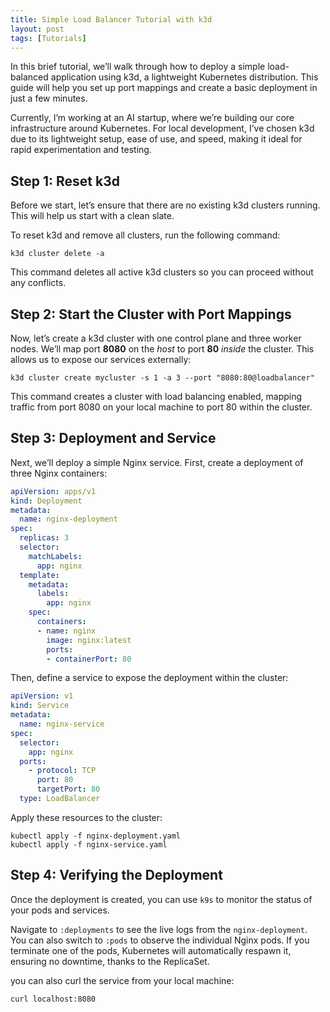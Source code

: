 ```yaml
---
title: Simple Load Balancer Tutorial with k3d
layout: post
tags: [Tutorials]
---
```


In this brief tutorial, we’ll walk through how to deploy a simple load-balanced application using k3d, a lightweight Kubernetes distribution. This guide will help you set up port mappings and create a basic deployment in just a few minutes.

<!-- more -->

Currently, I’m working at an AI startup, where we’re building our core infrastructure around Kubernetes. For local development, I’ve chosen k3d due to its lightweight setup, ease of use, and speed, making it ideal for rapid experimentation and testing.

## Step 1: Reset k3d

Before we start, let’s ensure that there are no existing k3d clusters running. This will help us start with a clean slate.

To reset k3d and remove all clusters, run the following command:

```
k3d cluster delete -a
```

This command deletes all active k3d clusters so you can proceed without any conflicts.

## Step 2: Start the Cluster with Port Mappings

Now, let’s create a k3d cluster with one control plane and three worker nodes. We’ll map port **8080** on the *host* to port **80** *inside* the cluster. This allows us to expose our services externally:

```
k3d cluster create mycluster -s 1 -a 3 --port "8080:80@loadbalancer"
```
This command creates a cluster with load balancing enabled, mapping traffic from port 8080 on your local machine to port 80 within the cluster.

## Step 3: Deployment and Service

Next, we’ll deploy a simple Nginx service. First, create a deployment of three Nginx containers:

```yaml
apiVersion: apps/v1
kind: Deployment
metadata:
  name: nginx-deployment
spec:
  replicas: 3
  selector:
    matchLabels:
      app: nginx
  template:
    metadata:
      labels:
        app: nginx
    spec:
      containers:
      - name: nginx
        image: nginx:latest
        ports:
        - containerPort: 80

 ```
Then, define a service to expose the deployment within the cluster:
```yaml
apiVersion: v1
kind: Service
metadata:
  name: nginx-service
spec:
  selector:
    app: nginx
  ports:
    - protocol: TCP
      port: 80
      targetPort: 80
  type: LoadBalancer
```
Apply these resources to the cluster:
```shell
kubectl apply -f nginx-deployment.yaml
kubectl apply -f nginx-service.yaml
```

## Step 4: Verifying the Deployment

Once the deployment is created, you can use `k9s` to monitor the status of your pods and services.

Navigate to `:deployments` to see the live logs from the `nginx-deployment`. You can also switch to `:pods` to observe the individual Nginx pods. If you terminate one of the pods, Kubernetes will automatically respawn it, ensuring no downtime, thanks to the ReplicaSet.

you can also curl the service from your local machine:
```shell
curl localhost:8080
```

